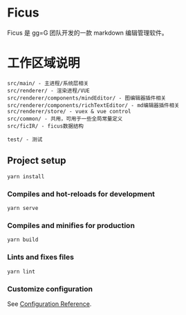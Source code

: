 # Ficus

Ficus 是 gg=G 团队开发的一款 markdown 编辑管理软件。

# 工作区域说明

```
src/main/ - 主进程/系统层相关
src/renderer/ - 渲染进程/VUE
src/renderer/components/mindEditor/ - 图编辑器插件相关
src/renderer/components/richTextEditor/ - md编辑器插件相关
src/renderer/store/ - vuex & vue control
src/common/ - 共用，可用于一些全局常量定义
src/ficIR/ - ficus数据结构

test/ - 测试
```

## Project setup
```
yarn install
```

### Compiles and hot-reloads for development
```
yarn serve
```

### Compiles and minifies for production
```
yarn build
```

### Lints and fixes files
```
yarn lint
```

### Customize configuration
See [Configuration Reference](https://cli.vuejs.org/config/).
